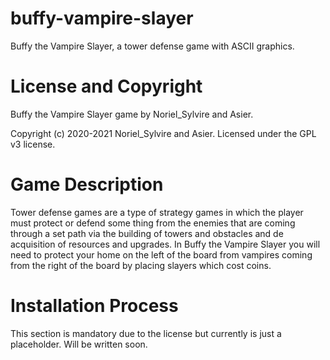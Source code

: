 # buffy-vampire-slayer
 Buffy the Vampire Slayer, a tower defense game with ASCII graphics.
 
# License and Copyright
 Buffy the Vampire Slayer game by Noriel_Sylvire and Asier.

 Copyright (c) 2020-2021 Noriel_Sylvire and Asier.
 Licensed under the GPL v3 license.

# Game Description

 Tower defense games are a type of strategy games in which the player must protect or defend some thing from the enemies that are coming through a set path via the building of towers and obstacles and de acquisition of resources and upgrades.
 In Buffy the Vampire Slayer you will need to protect your home on the left of the board from vampires coming from the right of the board by placing slayers which cost coins.
 
# Installation Process

 This section is mandatory due to the license but currently is just a placeholder. Will be written soon.
